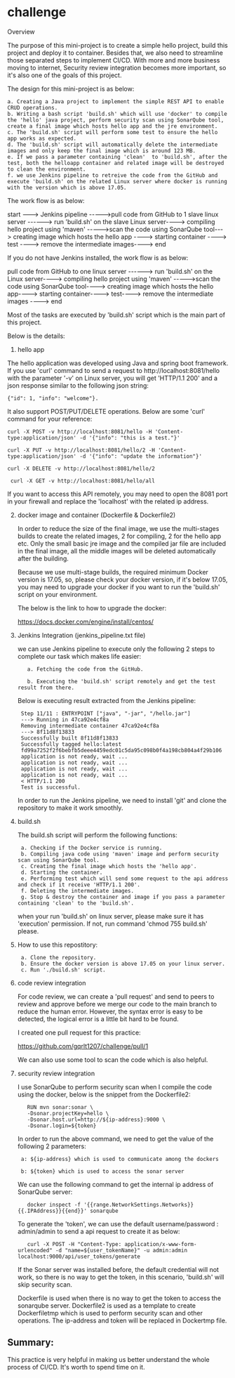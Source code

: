 # challenge

Overview

  The purpose of this mini-project is to create a simple hello project, build this project and deploy it to container. Besides that, we also need to streamline those separated steps to implement CI/CD. With more and more business moving to internet, Security review integration becomes more important, so it's also one of the goals of this project.
  
  The design for this mini-project is as below:
  
    a. Creating a Java project to implement the simple REST API to enable CRUD operations.
    b. Writing a bash script 'build.sh' which will use 'docker' to compile the 'hello' java project, perform security scan using SonarQube tool, create a final image which hosts hello app and the jre environment.
    c. The 'build.sh' script will perform some test to ensure the hello app works as expected.
    d. The 'build.sh' script will automatically delete the intermediate images and only keep the final image which is around 123 MB.
    e. If we pass a parameter containing 'clean'  to 'build.sh', after the test, both the helloapp container and related image will be destroyed to clean the environment.
    f. we use Jenkins pipeline to retreive the code from the GitHub and execute 'build.sh' on the related Linux server where docker is running with the version which is above 17.05.
    
 The work flow is as below:
 
 start ---> Jenkins pipeline ----->pull code from GitHub to 1 slave linux server ------> run 'build.sh' on the slave Linux server----> compiling hello project using 'maven' 
 ----->scan the code using SonarQube tool---> creating image which hosts the hello app ----> starting container ----> test ----> remove the intermediate images----> end
 
 If you do not have Jenkins installed, the work flow is as below:
 
 pull code from GitHub to one linux server ------> run 'build.sh' on the Linux server----> compiling hello project using 'maven'
 ----->scan the code using SonarQube tool----> creating image which hosts the hello app----> starting container----> test----> remove the intermediate images
 ----> end
 
 Most of the tasks are executed by 'build.sh' script which is the main part of this project.
    
Below is the details:


1. hello app
  
  The hello application was developed using Java and spring boot framework. If you use 'curl' command to send a request to http://localhost:8081/hello with the parameter '-v' on Linux server, you will get 'HTTP/1.1 200' and a json response similar to the following json string:
  
    {"id": 1, "info": "welcome"}.
  
  It also support POST/PUT/DELETE operations. Below are some 'curl' command for your reference:
        
    curl -X POST -v http://localhost:8081/hello -H 'Content-type:application/json' -d '{"info": "this is a test."}' 
     
    curl -X PUT -v http://localhost:8081/hello/2 -H 'Content-type:application/json' -d '{"info": "update the information"}'
     
    curl -X DELETE -v http://localhost:8081/hello/2
     
     curl -X GET -v http://localhost:8081/hello/all
     
  If you want to access this API remotely, you may need to open the 8081 port in your firewall and replace the 'localhost' with the related ip address.
     
2. docker image and container (Dockerfile & Dockerfile2)

   In order to reduce the size of the final image, we use the multi-stages builds to create the related images, 2 for compiling, 2 for the hello app etc.
   Only the small basic jre image and the compiled jar file are included in the final image,  all the middle images will be deleted automatically after the building.
   
   Because we use multi-stage builds, the required minimum Docker version is 17.05, so, please check your docker version, if it's below 17.05, you may need to upgrade your docker if you want to run the 'build.sh' script on your environment.
   
   The below is the link to how to upgrade the docker:
   
   https://docs.docker.com/engine/install/centos/
   
   
3. Jenkins Integration (jenkins_pipeline.txt file)

   we can use Jenkins pipeline to execute only the following 2 steps to complete our task which makes life easier:
   
          a. Fetching the code from the GitHub.
      
          b. Executing the 'build.sh' script remotely and get the test result from there.
    
    Below is executing result extracted from the Jenkins pipeline:
        
        Step 11/11 : ENTRYPOINT ["java", "-jar", "/hello.jar"]
        ---> Running in 47ca92e4cf8a
        Removing intermediate container 47ca92e4cf8a
        ---> 8f11d8f13833
        Successfully built 8f11d8f13833
        Successfully tagged hello:latest
        fd99a7252f2f6bebfb5deee4459edc01c5da95c098b0f4a198cb804a4f29b106
        application is not ready, wait ...
        application is not ready, wait ...
        application is not ready, wait ...
        application is not ready, wait ...
        < HTTP/1.1 200 
        Test is successful.
   
   In order to run the Jenkins pipeline, we need to install 'git' and clone the repository to make it work smoothly.
   
4. build.sh 

   The build.sh script will perform the following functions:
   
        a. Checking if the Docker service is running.
        b. Compiling java code using 'maven' image and perform security scan using SonarQube tool.
        c. Creating the final image which hosts the 'hello app'.
        d. Starting the container.
        e. Performing test which will send some request to the api address and check if it receive 'HTTP/1.1 200'.
        f. Deleting the intermediate images.
        g. Stop & destroy the container and image if you pass a parameter containing 'clean' to the 'build.sh'.
   
   when your run 'build.sh' on linux server, please make sure it has 'execution' permission. If not, run command 'chmod 755 build.sh' please.
   
5. How to use this repostitory:

  	    a. Clone the repository.
        b. Ensure the docker version is above 17.05 on your linux server.
        c. Run './build.sh' script.
  
  
6. code review integration

    For code review, we can create a 'pull request' and send to peers to review and approve before we merge our code to the main branch to reduce the human error.
    However, the syntax error is easy to be detected, the logical error is a little bit hard to be found.
    
    I created one pull request for this practice:
    
    https://github.com/gqrlt1207/challenge/pull/1
    
    We can also use some tool to scan the code which is also helpful.

7. security review integration

    I use SonarQube to perform security scan when I compile the code using the docker, below is the snippet from the Dockerfile2:
    
          RUN mvn sonar:sonar \
          -Dsonar.projectKey=hello \
          -Dsonar.host.url=http://${ip-address}:9000 \
          -Dsonar.login=${token}
      
   In order to run the above command, we need to get the value of the following 2 parameters: 
   
        a: ${ip-address} which is used to communicate among the dockers
    
        b: ${token} which is used to access the sonar server
    
   We can use the following command to get the internal ip address of SonarQube server:
   
          docker inspect -f '{{range.NetworkSettings.Networks}}{{.IPAddress}}{{end}}' sonarqube
   
   To generate the 'token', we can use the default username/password  : admin/admin to send a api request to create it as below:
    
          curl -X POST -H "Content-Type: application/x-www-form-urlencoded" -d "name=${user_tokenName}" -u admin:admin localhost:9000/api/user_tokens/generate
      
   If the Sonar server was installed before, the default credential will not work, so there is no way to get the token, in this scenario, 'build.sh' will skip security scan.
   
   Dockerfile is used when there is no way to get the token to access the sonarqube server. Dockerfile2 is used as a template to create Dockerfiletmp which is used to perform security scan and other operations. The ip-address and token will be replaced in Dockertmp file.
   
  ## Summary:
  
   This practice is very helpful in making us better understand the whole process of CI/CD. It's worth to spend time on it. 
   
   
   
   
      
  
   
   
